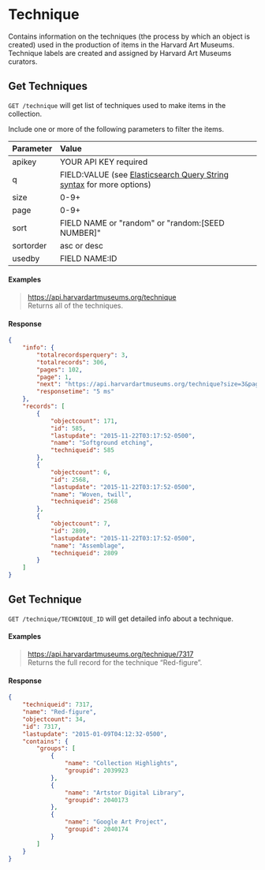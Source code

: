 # Technique

Contains information on the techniques (the process by which an object is created) used in the production of items in the Harvard Art Museums. Technique labels are created and assigned by Harvard Art Museums curators.

## Get Techniques

`GET /technique` will get list of techniques used to make items in the collection.

Include one or more of the following parameters to filter the items.

| Parameter | Value |
| :--------- | :----- |
| apikey | YOUR API KEY required |
| q | FIELD:VALUE (see [Elasticsearch Query String syntax](https://www.elastic.co/guide/en/elasticsearch/reference/7.17/query-dsl-query-string-query.html) for more options) |
| size | 0-9+ |
| page | 0-9+ |
| sort | FIELD NAME or "random" or "random:[SEED NUMBER]" |
| sortorder | asc or desc |
| usedby | FIELD NAME:ID |

#### Examples

> https://api.harvardartmuseums.org/technique    
> Returns all of the techniques.  

#### Response

```json
{
    "info": {
        "totalrecordsperquery": 3,
        "totalrecords": 306,
        "pages": 102,
        "page": 1,
        "next": "https://api.harvardartmuseums.org/technique?size=3&page=2",
        "responsetime": "5 ms"
    },
    "records": [
        {
            "objectcount": 171,
            "id": 585,
            "lastupdate": "2015-11-22T03:17:52-0500",
            "name": "Softground etching",
            "techniqueid": 585
        },
        {
            "objectcount": 6,
            "id": 2568,
            "lastupdate": "2015-11-22T03:17:52-0500",
            "name": "Woven, twill",
            "techniqueid": 2568
        },
        {
            "objectcount": 7,
            "id": 2809,
            "lastupdate": "2015-11-22T03:17:52-0500",
            "name": "Assemblage",
            "techniqueid": 2809
        }
    ]
}
```

## Get Technique

`GET /technique/TECHNIQUE_ID` will get detailed info about a technique.

#### Examples

> https://api.harvardartmuseums.org/technique/7317  
> Returns the full record for the technique “Red-figure”.

#### Response

```json
{
    "techniqueid": 7317,
    "name": "Red-figure",
    "objectcount": 34,
    "id": 7317,
    "lastupdate": "2015-01-09T04:12:32-0500",
    "contains": {
        "groups": [
            {
                "name": "Collection Highlights",
                "groupid": 2039923
            },
            {
                "name": "Artstor Digital Library",
                "groupid": 2040173
            },
            {
                "name": "Google Art Project",
                "groupid": 2040174
            }
        ]
    }
}
```
